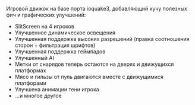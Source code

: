 Игровой движок на базе порта ioquake3, добавляющий кучу полезных фич и графических улучшений:

* SlitScreen на 4 игроков
* Улучшенное динамическое освещения
* Улучшенная поддержка высоких разрешений (правка соотношения сторон + фильтрация шрифтов)
* Улучшенная поддержка геймпадов
* Улучшенный AI
* Метки от снарядов теперь остаются на дверях и движущихся платформах
* Мясо и гильзы от пуль двигаются вместе с движущимися платфорами
* Улучшена анимации тени игрока
* ...и многое другое

